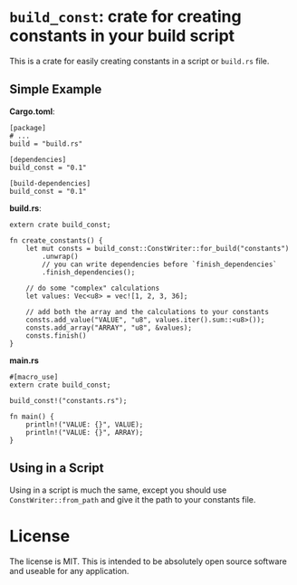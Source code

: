 # `build_const`: crate for creating constants in your build script

This is a crate for easily creating constants in a script or `build.rs` file.

## Simple Example

**Cargo.toml**:
```
[package]
# ...
build = "build.rs"

[dependencies]
build_const = "0.1"

[build-dependencies]
build_const = "0.1"
```

**build.rs**:
```
extern crate build_const;

fn create_constants() {
    let mut consts = build_const::ConstWriter::for_build("constants")
        .unwrap()
        // you can write dependencies before `finish_dependencies`
        .finish_dependencies();

    // do some "complex" calculations
    let values: Vec<u8> = vec![1, 2, 3, 36];

    // add both the array and the calculations to your constants
    consts.add_value("VALUE", "u8", values.iter().sum::<u8>());
    consts.add_array("ARRAY", "u8", &values);
    consts.finish()
}
```

**main.rs**
```
#[macro_use]
extern crate build_const;

build_const!("constants.rs");

fn main() {
    println!("VALUE: {}", VALUE);
    println!("VALUE: {}", ARRAY);
}
```

## Using in a Script
Using in a script is much the same, except you should use
`ConstWriter::from_path` and give it the path to your constants file.

# License
The license is MIT. This is intended to be absolutely open source software and
useable for any application.
